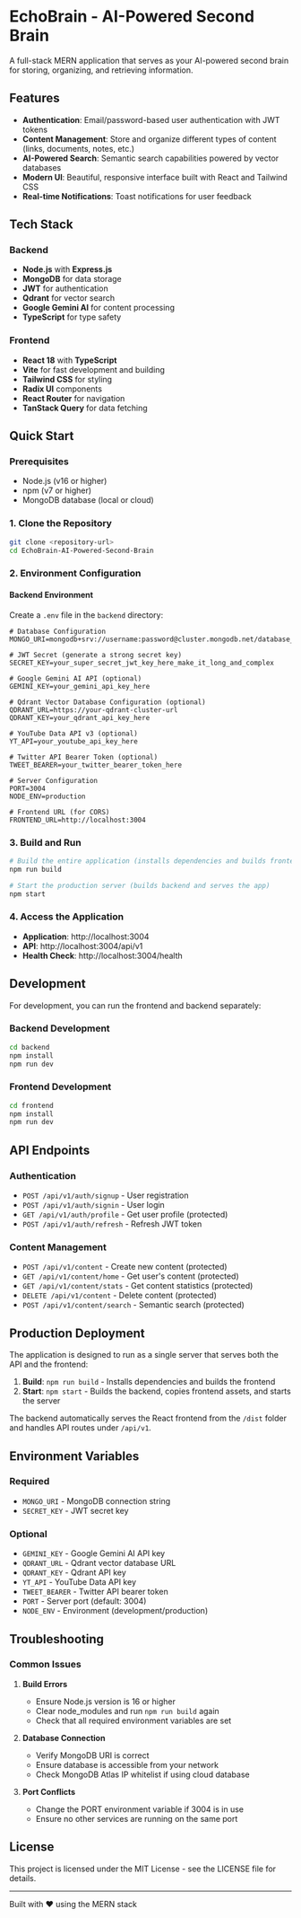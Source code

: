 # EchoBrain - AI-Powered Second Brain

A full-stack MERN application that serves as your AI-powered second brain for storing, organizing, and retrieving information.

## Features

- **Authentication**: Email/password-based user authentication with JWT tokens
- **Content Management**: Store and organize different types of content (links, documents, notes, etc.)
- **AI-Powered Search**: Semantic search capabilities powered by vector databases
- **Modern UI**: Beautiful, responsive interface built with React and Tailwind CSS
- **Real-time Notifications**: Toast notifications for user feedback

## Tech Stack

### Backend
- **Node.js** with **Express.js**
- **MongoDB** for data storage
- **JWT** for authentication
- **Qdrant** for vector search
- **Google Gemini AI** for content processing
- **TypeScript** for type safety

### Frontend
- **React 18** with **TypeScript**
- **Vite** for fast development and building
- **Tailwind CSS** for styling
- **Radix UI** components
- **React Router** for navigation
- **TanStack Query** for data fetching

## Quick Start

### Prerequisites
- Node.js (v16 or higher)
- npm (v7 or higher)
- MongoDB database (local or cloud)

### 1. Clone the Repository
```bash
git clone <repository-url>
cd EchoBrain-AI-Powered-Second-Brain
```

### 2. Environment Configuration

#### Backend Environment
Create a `.env` file in the `backend` directory:

```env
# Database Configuration
MONGO_URI=mongodb+srv://username:password@cluster.mongodb.net/database_name

# JWT Secret (generate a strong secret key)
SECRET_KEY=your_super_secret_jwt_key_here_make_it_long_and_complex

# Google Gemini AI API (optional)
GEMINI_KEY=your_gemini_api_key_here

# Qdrant Vector Database Configuration (optional)
QDRANT_URL=https://your-qdrant-cluster-url
QDRANT_KEY=your_qdrant_api_key_here

# YouTube Data API v3 (optional)
YT_API=your_youtube_api_key_here

# Twitter API Bearer Token (optional)
TWEET_BEARER=your_twitter_bearer_token_here

# Server Configuration
PORT=3004
NODE_ENV=production

# Frontend URL (for CORS)
FRONTEND_URL=http://localhost:3004
```

### 3. Build and Run

```bash
# Build the entire application (installs dependencies and builds frontend)
npm run build

# Start the production server (builds backend and serves the app)
npm start
```

### 4. Access the Application
- **Application**: http://localhost:3004
- **API**: http://localhost:3004/api/v1
- **Health Check**: http://localhost:3004/health

## Development

For development, you can run the frontend and backend separately:

### Backend Development
```bash
cd backend
npm install
npm run dev
```

### Frontend Development
```bash
cd frontend
npm install
npm run dev
```

## API Endpoints

### Authentication
- `POST /api/v1/auth/signup` - User registration
- `POST /api/v1/auth/signin` - User login
- `GET /api/v1/auth/profile` - Get user profile (protected)
- `POST /api/v1/auth/refresh` - Refresh JWT token

### Content Management
- `POST /api/v1/content` - Create new content (protected)
- `GET /api/v1/content/home` - Get user's content (protected)
- `GET /api/v1/content/stats` - Get content statistics (protected)
- `DELETE /api/v1/content` - Delete content (protected)
- `POST /api/v1/content/search` - Semantic search (protected)

## Production Deployment

The application is designed to run as a single server that serves both the API and the frontend:

1. **Build**: `npm run build` - Installs dependencies and builds the frontend
2. **Start**: `npm start` - Builds the backend, copies frontend assets, and starts the server

The backend automatically serves the React frontend from the `/dist` folder and handles API routes under `/api/v1`.

## Environment Variables

### Required
- `MONGO_URI` - MongoDB connection string
- `SECRET_KEY` - JWT secret key

### Optional
- `GEMINI_KEY` - Google Gemini AI API key
- `QDRANT_URL` - Qdrant vector database URL
- `QDRANT_KEY` - Qdrant API key
- `YT_API` - YouTube Data API key
- `TWEET_BEARER` - Twitter API bearer token
- `PORT` - Server port (default: 3004)
- `NODE_ENV` - Environment (development/production)

## Troubleshooting

### Common Issues

1. **Build Errors**
   - Ensure Node.js version is 16 or higher
   - Clear node_modules and run `npm run build` again
   - Check that all required environment variables are set

2. **Database Connection**
   - Verify MongoDB URI is correct
   - Ensure database is accessible from your network
   - Check MongoDB Atlas IP whitelist if using cloud database

3. **Port Conflicts**
   - Change the PORT environment variable if 3004 is in use
   - Ensure no other services are running on the same port

## License

This project is licensed under the MIT License - see the LICENSE file for details.

---

Built with ❤️ using the MERN stack